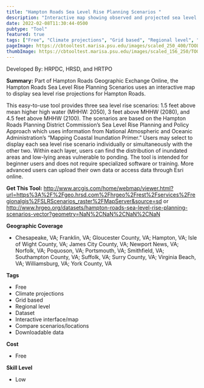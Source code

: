 ```yaml
---
title: "Hampton Roads Sea Level Rise Planning Scenarios "
description: "Interactive map showing observed and projected sea level rise for scenarios of 1.5 feet (years 2018-2050), 3 feet (years 2050-2080), and 4.5 feet (years 2080-2100) above current MHHW. "
date: 2022-02-08T11:30:44-0500
pubtype: "Tool"
featured: true
tags: ["Free", "Climate projections", "Grid based", "Regional level", "Dataset", "Interactive interface/map", "Compare scenarios/locations", "Downloadable data"]
pageImage: https://cbtooltest.marisa.psu.edu/images/scaled_250_400/TOOLID_2.1_ScreenCapture-1.png
thumbImage: https://cbtooltest.marisa.psu.edu/images/scaled_156_250/TOOLID_2.1_ScreenCapture-1.png
---
```

Developed By: HRPDC, HRSD, and HRTPO

**Summary:** Part of Hampton Roads Geographic Exchange Online, the Hampton Roads Sea Level Rise Planning Scenarios uses an interactive map to display sea level rise projections for Hampton Roads. 

This easy-to-use tool provides three sea level rise scenarios: 1.5 feet above mean higher high water (MHHW: 2050), 3 feet above MHHW (2080), and 4.5 feet above MHHW (2100). The scenarios are based on the Hampton Roads Planning District Commission’s Sea Level Rise Planning and Policy Approach which uses information from National Atmospheric and Oceanic Administration’s “Mapping Coastal Inundation Primer.” Users may select to display each sea level rise scenario individually or simultaneously with the other two. Within each layer, users can find the distribution of inundated areas and low-lying areas vulnerable to ponding. The tool is intended for beginner users and does not require specialized software or training. More advanced users can upload their own data or access data through Esri online. 

__**Get This Tool:**__ http://www.arcgis.com/home/webmap/viewer.html?url=https%3A%2F%2Fgeo.hrsd.com%2Fhrgeo%2Frest%2Fservices%2Fregionalgis%2FSLRScenarios_raster%2FMapServer&source=sd
or http://www.hrgeo.org/datasets/hampton-roads-sea-level-rise-planning-scenarios-vector?geometry=NaN%2CNaN%2CNaN%2CNaN

__**Geographic Coverage**__
- Chesapeake, VA; Franklin, VA; Gloucester County, VA; Hampton, VA; Isle of Wight County, VA; James City County, VA; Newport News, VA; Norfolk, VA; Poquoson, VA; Portsmouth, VA; Smithfield, VA; Southampton County, VA; Suffolk, VA; Surry County, VA; Virginia Beach, VA; Williamsburg, VA; York County, VA

__**Tags**__
-  Free
-  Climate projections
-  Grid based
-  Regional level
-  Dataset
-  Interactive interface/map
-  Compare scenarios/locations
-  Downloadable data

__**Cost**__
- Free

__**Skill Level**__
- Low
